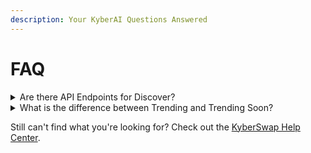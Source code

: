 ```yaml
---
description: Your KyberAI Questions Answered
---
```


# FAQ

<details>

<summary>Are there API Endpoints for Discover?</summary>

Discover on [KyberSwap.com](http://kyberswap.com/) were developed for the benefit and convenience of KyberSwap users and are intended to help our users make informed decisions about trading on our platform.

As such, we do not have any public-facing API endpoints, and we do not currently have any plans to make this feature available outside of the KyberSwap platform.

</details>

<details>

<summary>What is the difference between Trending and Trending Soon?</summary>

The **Trending** and **Trending Soon** pages on [KyberSwap.com](http://kyberswap.com/) are tools developed by KyberSwap to allow you to see trading trends in DeFi, helping you to trade efficiently.

### Trending

Tokens displayed on the [Trending page](https://kyberswap.com/discover?tab=trending) are based on current data gleaned from top data aggregators such as CoinGecko and Coinmarketcap.

### Trending Soon

Tokens displayed on the [Trending Soon page](https://kyberswap.com/discover?tab=trending\_soon) are detected based on our Trend detection algorithm, using trading volume, price, market cap and other on-chain data. These tokens may not be trending _now_, but could very well be trending soon.

</details>

Still can't find what you're looking for? Check out the [KyberSwap Help Center](https://support.kyberswap.com/hc/en-us).
